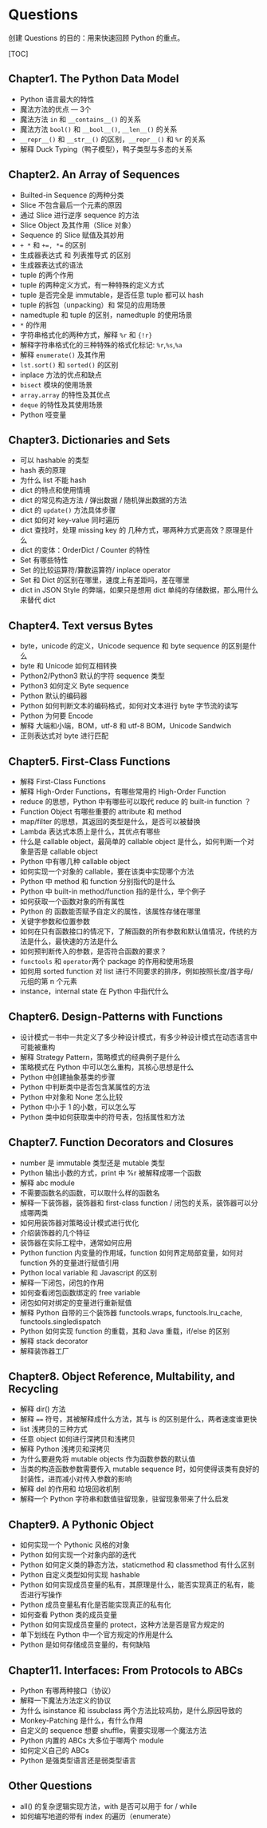 # Questions

创建 Questions 的目的：用来快速回顾 Python 的重点。

[TOC]

## Chapter1. The Python Data Model

* Python 语言最大的特性
* 魔法方法的优点 — 3个
* 魔法方法 `in` 和 `__contains__()` 的关系
* 魔法方法 `bool()` 和 `__bool__()`,  `__len__()` 的关系
* `__repr__()` 和 `__str__()` 的区别，`__repr__()` 和 `%r` 的关系
* 解释 Duck Typing（鸭子模型），鸭子类型与多态的关系

## Chapter2. An Array of Sequences

* Builted-in Sequence 的两种分类
* Slice 不包含最后一个元素的原因
* 通过 Slice 进行逆序 sequence 的方法
* Slice Object 及其作用（Slice 对象）
* Sequence 的 Slice 赋值及其妙用
* `+ *` 和 `+=, *=` 的区别
* 生成器表达式 和 列表推导式 的区别
* 生成器表达式的语法
* tuple 的两个作用
* tuple 的两种定义方式，有一种特殊的定义方式
* tuple 是否完全是 immutable，是否任意 tuple 都可以 hash
* tuple 的拆包（unpacking）和 常见的应用场景
* namedtuple 和 tuple 的区别，namedtuple 的使用场景
* `*` 的作用
* 字符串格式化的两种方式，解释 `%r` 和 `{!r}`
* 解释字符串格式化的三种特殊的格式化标记: `%r`,`%s`,`%a`
* 解释 `enumerate()` 及其作用
* `lst.sort()` 和 `sorted()` 的区别
* inplace 方法的优点和缺点
* `bisect` 模块的使用场景
* `array.array` 的特性及其优点
* `deque` 的特性及其使用场景
* Python 哑变量

## Chapter3. Dictionaries and Sets

* 可以 hashable 的类型
* hash 表的原理
* 为什么 list 不能 hash
* dict 的特点和使用情境
* dict 的常见构造方法 / 弹出数据 / 随机弹出数据的方法
* dict 的 `update()` 方法具体步骤
* dict 如何对 key-value 同时遍历
* dict 查找时，处理 missing key 的 几种方式，哪两种方式更高效？原理是什么
* dict 的变体：OrderDict / Counter 的特性
* Set 有哪些特性
* Set 的比较运算符/算数运算符/ inplace operator
* Set 和 Dict 的区别在哪里，速度上有差距吗，差在哪里
* dict in JSON Style 的弊端，如果只是想用 dict 单纯的存储数据，那么用什么来替代 dict

## Chapter4. Text versus Bytes

* byte，unicode 的定义，Unicode sequence 和 byte sequence 的区别是什么
* byte 和 Unicode 如何互相转换
* Python2/Python3 默认的字符 sequence 类型
* Python3 如何定义 Byte sequence
* Python 默认的编码器
* Python 如何判断文本的编码格式，如何对文本进行 byte 字节流的读写
* Python 为何要 Encode
* 解释 大端和小端，BOM，utf-8 和 utf-8 BOM，Unicode Sandwich
* 正则表达式对 byte 进行匹配

## Chapter5. First-Class Functions

* 解释 First-Class Functions
* 解释 High-Order Functions，有哪些常用的 High-Order Function
* reduce 的思想，Python 中有哪些可以取代 reduce 的 built-in function ？
* Function Object 有哪些重要的 attribute 和 method
* map/filter 的思想，其返回的类型是什么，是否可以被替换
* Lambda 表达式本质上是什么，其优点有哪些
* 什么是 callable object，最简单的 callable object 是什么，如何判断一个对象是否是 callable object
* Python 中有哪几种 callable object
* 如何实现一个对象的 callable，要在该类中实现哪个方法
* Python 中 method 和 function 分别指代的是什么
* Python 中 built-in method/function 指的是什么，举个例子
* 如何获取一个函数对象的所有属性
* Python 的 函数能否赋予自定义的属性，该属性存储在哪里
* 关键字参数和位置参数
* 如何在只有函数接口的情况下，了解函数的所有参数和默认值情况，传统的方法是什么，最快速的方法是什么
* 如何预判断传入的参数，是否符合函数的要求？
* `functools` 和 `operator`两个 package 的作用和使用场景
* 如何用 sorted function 对 list 进行不同要求的排序，例如按照长度/首字母/元组的第 n 个元素
* instance，internal state 在 Python 中指代什么

## Chapter6. Design-Patterns with Functions

* 设计模式一书中一共定义了多少种设计模式，有多少种设计模式在动态语言中可能被重构
* 解释 Strategy Pattern，策略模式的经典例子是什么
* 策略模式在 Python 中可以怎么重构，其核心思想是什么
* Python 中创建抽象基类的步骤
* Python 中判断类中是否包含某属性的方法
* Python 中对象和 None 怎么比较
* Python 中小于 1 的小数，可以怎么写
* Python 类中如何获取类中的符号表，包括属性和方法

## Chapter7. Function Decorators and Closures

* number 是 immutable 类型还是 mutable 类型
* Python 输出小数的方式，print 中 %r 被解释成哪一个函数
* 解释 abc module 
* 不需要函数名的函数，可以取什么样的函数名
* 解释一下装饰器，装饰器和 first-class function / 闭包的关系，装饰器可以分成哪两类
* 如何用装饰器对策略设计模式进行优化
* 介绍装饰器的几个特征
* 装饰器在实际工程中，通常如何应用
* Python function 内变量的作用域，function 如何界定局部变量，如何对 function 外的变量进行赋值引用
* Python local variable 和 Javascript 的区别
* 解释一下闭包，闭包的作用
* 如何查看闭包函数绑定的 free variable
* 闭包如何对绑定的变量进行重新赋值
* 解释 Python 自带的三个装饰器 functools.wraps, functools.lru_cache, functools.singledispatch
* Python 如何实现 function 的重载，其和 Java 重载，if/else 的区别
* 解释 stack decorator
* 解释装饰器工厂

## Chapter8. Object Reference, Multability, and Recycling

* 解释 dir() 方法
* 解释 `==` 符号，其被解释成什么方法，其与 is 的区别是什么，两者速度谁更快
* list 浅拷贝的三种方式
* 任意 object 如何进行深拷贝和浅拷贝
* 解释 Python 浅拷贝和深拷贝
* 为什么要避免将 mutable objects 作为函数参数的默认值
* 当类的构造函数参数需要传入 mutable sequence 时，如何使得该类有良好的封装性，进而减小对传入参数的影响
* 解释 del 的作用和 垃圾回收机制
* 解释一个 Python 字符串和数值驻留现象，驻留现象带来了什么启发

## Chapter9. A Pythonic Object

* 如何实现一个 Pythonic 风格的对象
* Python 如何实现一个对象内部的迭代
* Python 如何定义类的静态方法，staticmethod 和 classmethod 有什么区别
* Python 自定义类型如何实现 hashable
* Python 如何实现成员变量的私有，其原理是什么，能否实现真正的私有，能否进行写操作
* Python 成员变量私有化是否能实现真正的私有化
* 如何查看 Python 类的成员变量
* Python 如何实现成员变量的 protect，这种方法是否是官方规定的
* 单下划线在 Python  中一个官方规定的作用是什么
* Python 是如何存储成员变量的，有何缺陷

## Chapter11. Interfaces: From Protocols to ABCs

* Python 有哪两种接口（协议）
* 解释一下魔法方法定义的协议
* 为什么 isinstance 和 issubclass 两个方法比较鸡肋，是什么原因导致的
* Monkey-Patching 是什么，有什么作用
* 自定义的 sequence 想要 shuffle，需要实现哪一个魔法方法
* Python 内置的 ABCs 大多位于哪两个 module
* 如何定义自己的 ABCs
* Python 是强类型语言还是弱类型语言

## Other Questions

* all() 的复杂逻辑实现方法，with 是否可以用于 for / while
* 如何编写地道的带有 index 的遍历（enumerate）